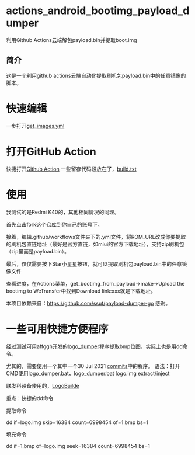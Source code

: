 # actions_android_bootimg_payload_dumper
利用Github Actions云端解包payload.bin并提取boot.img


## 简介 ##
这是一个利用github actions云端自动化提取刷机包payload.bin中的任意镜像的脚本。

# 快速编辑

一步打开[get_images.yml](https://github.com/byddgithubzh/payload/edit/main/.github/workflows/geeting.yml)


# 打开GitHub Action

快捷打开[Github Action](https://github.com/byddgithubzh/alto_payload/actions)
一些留存代码段放在了，[build.txt](https://github.com/byddgithubzh/alto_payload/blob/main/%E8%BD%AF%E4%BB%B6/build.txt)


# 使用

我测试的是Redmi K40的，其他相同情况的同理。

首先点击fork这个仓库到你自己的账号下。 
 
接着，编辑.github/workflows文件夹下的.yml文件，将ROM_URL改成你要提取的刷机包直链地址（最好是官方直链，如miui的官方下载地址），支持zip刷机包（zip里面是payload.bin）。

最后，仅仅需要按下Star小星星按钮，就可以提取刷机包payload.bin中的任意镜像文件

查看进度，在Actions菜单，get_bootimg_from_payload→make→Upload the bootimg to WeTransfer中找到Download link:xxx就是下载地址。

本项目依赖来自：https://github.com/ssut/payload-dumper-go 感谢。


# 一些可用快捷方便程序

经过测试可用affggh开发的[logo_dumper](https://github.com/affggh/logo_dumper)程序提取bmp位图，实际上也是用dd命令。

尤其的，需要使用一个其中一个30 Jul 2021 [commits](https://github.com/affggh/logo_dumper/tree/6760663fc56d8c694a0417f368e3c5eaed9c4e93)中的程序。
语法：打开CMD使用logo_dumper.bat，logo_dumper.bat logo.img extract/inject

联发科设备使用的，[LogoBuilde](https://sites.google.com/site/kadanutilities/home/logobuilder)

重点：快捷的dd命令

提取命令

dd if=logo.img skip=16384 count=6998454 of=1.bmp bs=1

填充命令

dd if=1.bmp of=logo.img seek=16384 count=6998454 bs=1
